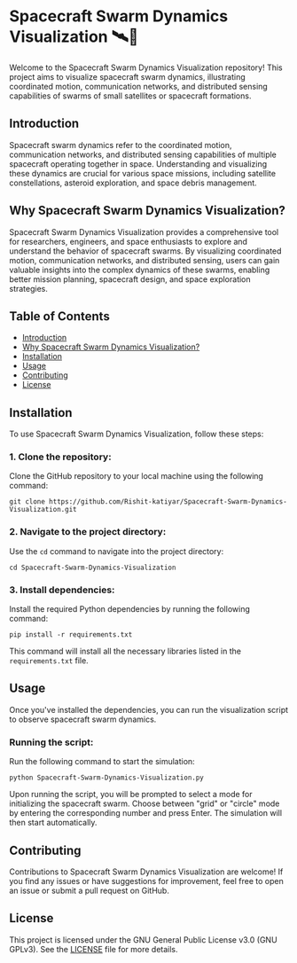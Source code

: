 # Spacecraft Swarm Dynamics Visualization 🛰️🌌

Welcome to the Spacecraft Swarm Dynamics Visualization repository! This project aims to visualize spacecraft swarm dynamics, illustrating coordinated motion, communication networks, and distributed sensing capabilities of swarms of small satellites or spacecraft formations.

## Introduction
Spacecraft swarm dynamics refer to the coordinated motion, communication networks, and distributed sensing capabilities of multiple spacecraft operating together in space. Understanding and visualizing these dynamics are crucial for various space missions, including satellite constellations, asteroid exploration, and space debris management.

## Why Spacecraft Swarm Dynamics Visualization?
Spacecraft Swarm Dynamics Visualization provides a comprehensive tool for researchers, engineers, and space enthusiasts to explore and understand the behavior of spacecraft swarms. By visualizing coordinated motion, communication networks, and distributed sensing, users can gain valuable insights into the complex dynamics of these swarms, enabling better mission planning, spacecraft design, and space exploration strategies.

## Table of Contents
- [Introduction](#introduction)
- [Why Spacecraft Swarm Dynamics Visualization?](#why-spacecraft-swarm-dynamics-visualization)
- [Installation](#installation)
- [Usage](#usage)
- [Contributing](#contributing)
- [License](#license)

## Installation
To use Spacecraft Swarm Dynamics Visualization, follow these steps:

### 1. Clone the repository:
Clone the GitHub repository to your local machine using the following command:

```
git clone https://github.com/Rishit-katiyar/Spacecraft-Swarm-Dynamics-Visualization.git
```

### 2. Navigate to the project directory:
Use the `cd` command to navigate into the project directory:

```
cd Spacecraft-Swarm-Dynamics-Visualization
```

### 3. Install dependencies:
Install the required Python dependencies by running the following command:

```
pip install -r requirements.txt
```

This command will install all the necessary libraries listed in the `requirements.txt` file.

## Usage
Once you've installed the dependencies, you can run the visualization script to observe spacecraft swarm dynamics.

### Running the script:
Run the following command to start the simulation:

```
python Spacecraft-Swarm-Dynamics-Visualization.py
```

Upon running the script, you will be prompted to select a mode for initializing the spacecraft swarm. Choose between "grid" or "circle" mode by entering the corresponding number and press Enter. The simulation will then start automatically.

## Contributing
Contributions to Spacecraft Swarm Dynamics Visualization are welcome! If you find any issues or have suggestions for improvement, feel free to open an issue or submit a pull request on GitHub.

## License
This project is licensed under the GNU General Public License v3.0 (GNU GPLv3). See the [LICENSE](LICENSE) file for more details.
